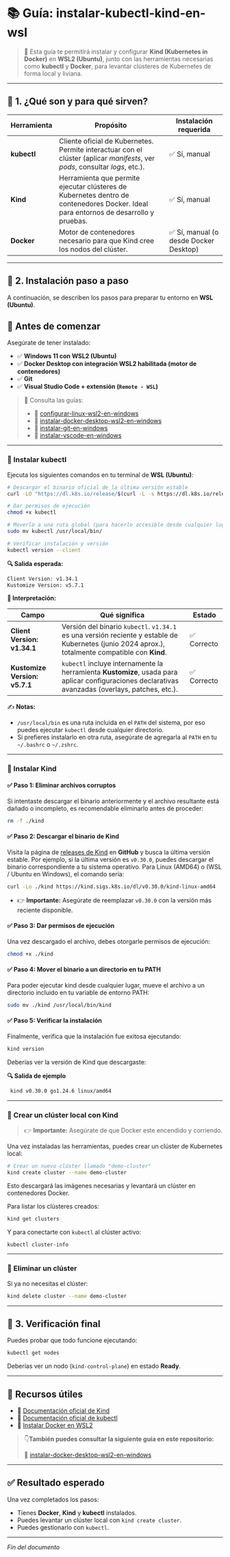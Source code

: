 # 📚 Guía: instalar-kubectl-kind-en-wsl

> 📖 Esta guía te permitirá instalar y configurar **Kind (Kubernetes in Docker)** en **WSL2 (Ubuntu)**, junto con las herramientas necesarias como **kubectl** y **Docker**, para levantar clústeres de Kubernetes de forma local y liviana.

---

## 🧩 1. ¿Qué son y para qué sirven?

| Herramienta | Propósito                                                                                                                            | Instalación requerida                   |
|-------------|--------------------------------------------------------------------------------------------------------------------------------------|-----------------------------------------|
| **kubectl** | Cliente oficial de Kubernetes. Permite interactuar con el clúster (aplicar *manifests*, ver *pods*, consultar *logs*, etc.).         | ✅ Sí, manual                          |
| **Kind**    | Herramienta que permite ejecutar clústeres de Kubernetes dentro de contenedores Docker. Ideal para entornos de desarrollo y pruebas. | ✅ Sí, manual                          |
| **Docker**  | Motor de contenedores necesario para que Kind cree los nodos del clúster.                                                            | ✅ Sí, manual (o desde Docker Desktop) |

---

## 🧰 2. Instalación paso a paso

A continuación, se describen los pasos para preparar tu entorno en **WSL (Ubuntu)**.

## 🧠 Antes de comenzar

Asegúrate de tener instalado:

- ✅ **Windows 11 con WSL2 (Ubuntu)**  
- ✅ **Docker Desktop con integración WSL2 habilitada (motor de contenedores)**
- ✅ **Git**  
- ✅ **Visual Studio Code + extensión (`Remote - WSL`)**

> 📖 Consulta las guías: 
> 
> - 📖 [configurar-linux-wsl2-en-windows](https://github.com/tejada1970/guias-desarrollo/blob/master/entorno-windows/configurar/configurar-linux-wsl2-en-windows.md)
> - 📖 [instalar-docker-desktop-wsl2-en-windows](https://github.com/tejada1970/guias-desarrollo/blob/master/entorno-windows/instalar/instalar-docker-desktop-wsl2-en-windows.md)
> - 📖 [instalar-git-en-windows](https://github.com/tejada1970/guias-desarrollo/blob/master/entorno-windows/instalar/instalar-git-en-windows.md)
> - 📖 [instalar-vscode-en-windows](https://github.com/tejada1970/guias-desarrollo/blob/master/entorno-windows/instalar/instalar-vscode-en-windows.md)

---

### 🧰 Instalar kubectl

Ejecuta los siguientes comandos en tu terminal de **WSL (Ubuntu)**:

```bash
# Descargar el binario oficial de la última versión estable
curl -LO "https://dl.k8s.io/release/$(curl -L -s https://dl.k8s.io/release/stable.txt)/bin/linux/amd64/kubectl"

# Dar permisos de ejecución
chmod +x kubectl

# Moverlo a una ruta global (para hacerlo accesible desde cualquier lugar)
sudo mv kubectl /usr/local/bin/

# Verificar instalación y versión
kubectl version --client
```

**🔍 Salida esperada:**

```bash
Client Version: v1.34.1
Kustomize Version: v5.7.1
```

**📘 Interpretación:**

| **Campo**                     | **Qué significa**                                                                                                                                 | **Estado**  |
|-------------------------------|---------------------------------------------------------------------------------------------------------------------------------------------------|-------------|
| **Client Version: v1.34.1**   | Versión del binario `kubectl`. `v1.34.1` es una versión reciente y estable de Kubernetes (junio 2024 aprox.), totalmente compatible con **Kind**. | ✅ Correcto |
| **Kustomize Version: v5.7.1** | `kubectl` incluye internamente la herramienta **Kustomize**, usada para aplicar configuraciones declarativas avanzadas (overlays, patches, etc.). | ✅ Correcto |

✍️ **Notas:**
>
- `/usr/local/bin` es una ruta incluida en el `PATH` del sistema, por eso puedes ejecutar `kubectl` desde cualquier directorio.
- Si prefieres instalarlo en otra ruta, asegúrate de agregarla al `PATH` en tu `~/.bashrc` o `~/.zshrc`.

---

### 🧰 Instalar Kind

#### ✅ Paso 1: Eliminar archivos corruptos

Si intentaste descargar el binario anteriormente y el archivo resultante está dañado o incompleto, es recomendable eliminarlo antes de proceder:

```bash
rm -f ./kind
```

#### ✅ Paso 2: Descargar el binario de Kind

Visita la página de [releases de Kind](https://github.com/kubernetes-sigs/kind/releases?utm_source=chatgpt.com) en **GitHub** y busca la última versión estable. Por ejemplo, si la última versión es `v0.30.0`, puedes descargar el binario correspondiente a tu sistema operativo. Para Linux (AMD64) o (WSL / Ubuntu en Windows), el comando sería:

```bash
curl -Lo ./kind https://kind.sigs.k8s.io/dl/v0.30.0/kind-linux-amd64
```

   - 👉 **Importante:** Asegúrate de reemplazar `v0.30.0` con la versión más reciente disponible.

#### ✅ Paso 3: Dar permisos de ejecución

Una vez descargado el archivo, debes otorgarle permisos de ejecución:

```bash
chmod +x ./kind
```

#### ✅ Paso 4: Mover el binario a un directorio en tu PATH

Para poder ejecutar kind desde cualquier lugar, mueve el archivo a un directorio incluido en tu variable de entorno PATH:

```bash
sudo mv ./kind /usr/local/bin/kind
```

#### ✅ Paso 5: Verificar la instalación

Finalmente, verifica que la instalación fue exitosa ejecutando:

```bash
kind version
```

Deberías ver la versión de Kind que descargaste:

**🔍 Salida de ejemplo**

```bash
 kind v0.30.0 go1.24.6 linux/amd64
```

---

### 🚀 Crear un clúster local con Kind

> 👉 **Importante:** Asegúrate de que Docker este encendido y corriendo.

Una vez instaladas las herramientas, puedes crear un clúster de Kubernetes local:

```bash
# Crear un nuevo clúster llamado "demo-cluster"
kind create cluster --name demo-cluster
```

Esto descargará las imágenes necesarias y levantará un clúster en contenedores Docker.

Para listar los clústeres creados:

```bash
kind get clusters
```

Y para conectarte con `kubectl` al clúster activo:

```bash
kubectl cluster-info
```

---

### 🧹 Eliminar un clúster

Si ya no necesitas el clúster:

```bash
kind delete cluster --name demo-cluster
```

---

## 🧩 3. Verificación final

Puedes probar que todo funcione ejecutando:

```bash
kubectl get nodes
```

Deberías ver un nodo (`kind-control-plane`) en estado **Ready**.

---

## 🔗 Recursos útiles

- 🔗 [Documentación oficial de Kind](https://kind.sigs.k8s.io/)
- 🔗 [Documentación oficial de kubectl](https://kubernetes.io/docs/reference/kubectl/)
- 🔗 [Instalar Docker en WSL2](https://docs.docker.com/desktop/wsl/)

> 👇**También puedes consultar la siguiente guía en este repositorio:**
>
> 📖 [instalar-docker-desktop-wsl2-en-windows](https://github.com/tejada1970/guias-desarrollo/blob/master/entorno-windows/instalar/instalar-docker-desktop-wsl2-en-windows.md)

---

## ✅ Resultado esperado

Una vez completados los pasos:

- Tienes **Docker**, **Kind** y **kubectl** instalados.
- Puedes levantar un clúster local con `kind create cluster`.
- Puedes gestionarlo con `kubectl`.

---

*Fin del documento*
